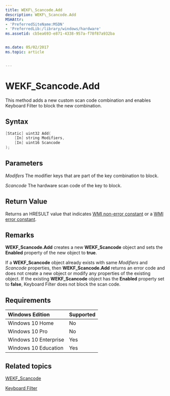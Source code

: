 ```yaml
---
title: WEKF\_Scancode.Add
description: WEKF\_Scancode.Add
MSHAttr:
- 'PreferredSiteName:MSDN'
- 'PreferredLib:/library/windows/hardware'
ms.assetid: cb5ea693-e871-4338-957a-f78f87a932ba


ms.date: 05/02/2017
ms.topic: article


---
```

# WEKF\_Scancode.Add

This method adds a new custom scan code combination and enables Keyboard Filter to block the new combination.

## Syntax

```powershell
[Static] uint32 Add(
    [In] string Modifiers, 
    [In] uint16 Scancode
);
```

## Parameters

<a href="" id="modifers"></a>*Modifers*
The modifier keys that are part of the key combination to block.

<a href="" id="scancode"></a>*Scancode*
The hardware scan code of the key to block.

## Return Value

Returns an HRESULT value that indicates [WMI non-error constant](/windows/win32/wmisdk/wmi-non-error-constants) or a [WMI error constant](/windows/win32/wmisdk/wmi-error-constants).

## Remarks

**WEKF\_Scancode.Add** creates a new **WEKF\_Scancode** object and sets the **Enabled** property of the new object to **true**.

If a **WEKF\_Scancode** object already exists with same *Modifiers* and *Scancode* properties, then **WEKF\_Scancode.Add** returns an error code and does not create a new object or modify any properties of the existing object. If the existing **WEKF\_Scancode** object has the **Enabled** property set to **false**, Keyboard Filter does not block the scan code.

## Requirements

| Windows Edition       | Supported |
|:----------------------|:----------|
| Windows 10 Home       | No        |
| Windows 10 Pro        | No        |
| Windows 10 Enterprise | Yes       |
| Windows 10 Education  | Yes       |

## Related topics

[WEKF\_Scancode](wekf-scancode.md)

[Keyboard Filter](keyboardfilter.md)